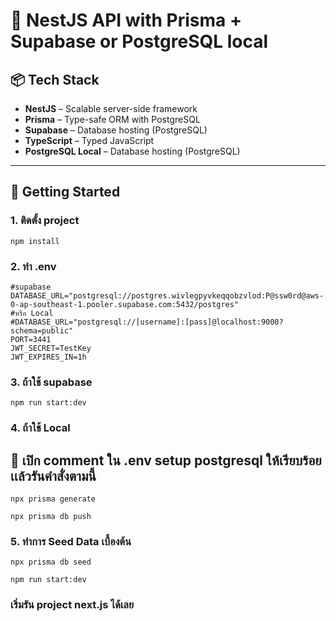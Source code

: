 # 🧠 NestJS API with Prisma + Supabase or PostgreSQL local

## 📦 Tech Stack

- **NestJS** – Scalable server-side framework
- **Prisma** – Type-safe ORM with PostgreSQL
- **Supabase** – Database hosting (PostgreSQL)
- **TypeScript** – Typed JavaScript
- **PostgreSQL Local** – Database hosting (PostgreSQL)

---

## 🚀 Getting Started

### 1. ติดตั้ง project

```
npm install
```

### 2. ทำ .env

```
#supabase
DATABASE_URL="postgresql://postgres.wivlegpyvkeqqobzvlod:P@ssw0rd@aws-0-ap-southeast-1.pooler.supabase.com:5432/postgres"
#หรือ Local
#DATABASE_URL="postgresql://[username]:[pass]@localhost:9000?schema=public"
PORT=3441
JWT_SECRET=TestKey
JWT_EXPIRES_IN=1h
```

### 3. ถ้าใช้ supabase

```
npm run start:dev
```

### 4. ถ้าใช้ Local

## 🚀 เปิก comment ใน .env setup postgresql ให้เรียบร้อย เเล้วรันคำสั่งตามนี้

```
npx prisma generate

npx prisma db push

```

### 5. ทำการ Seed Data เบื้องต้น

```
npx prisma db seed

npm run start:dev
```

### เริ่มรัน project next.js ได้เลย
